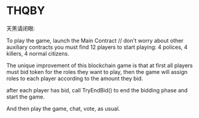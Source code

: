 # THQBY
天黑请闭眼:

To play the game, launch the Main Contract // don't worry about other auxiliary contracts 
you must find 12 players to start playing: 4 polices, 4 killers, 4 normal citizens.

The unique improvement of this blockchain game is that at first all players must bid token for the roles they want to play, then the game will assign roles to each player according to the amount they bid.

after each player has bid, call TryEndBid() to end the bidding phase and start the game.

And then play the game, chat, vote, as usual. 



